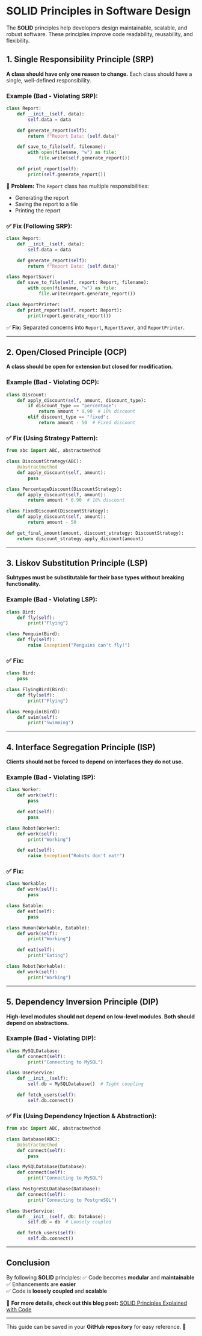 # SOLID Principles in Software Design

The **SOLID** principles help developers design maintainable, scalable, and robust software. These principles improve code readability, reusability, and flexibility.

## 1. Single Responsibility Principle (SRP)

**A class should have only one reason to change.** Each class should have a single, well-defined responsibility.

### Example (Bad - Violating SRP):

```python
class Report:
    def __init__(self, data):
        self.data = data

    def generate_report(self):
        return f"Report Data: {self.data}"

    def save_to_file(self, filename):
        with open(filename, "w") as file:
            file.write(self.generate_report())

    def print_report(self):
        print(self.generate_report())
```

🚨 **Problem:** The `Report` class has multiple responsibilities:

- Generating the report
- Saving the report to a file
- Printing the report

### ✅ Fix (Following SRP):

```python
class Report:
    def __init__(self, data):
        self.data = data

    def generate_report(self):
        return f"Report Data: {self.data}"

class ReportSaver:
    def save_to_file(self, report: Report, filename):
        with open(filename, "w") as file:
            file.write(report.generate_report())

class ReportPrinter:
    def print_report(self, report: Report):
        print(report.generate_report())
```

✅ **Fix:** Separated concerns into `Report`, `ReportSaver`, and `ReportPrinter`.

---

## 2. Open/Closed Principle (OCP)

**A class should be open for extension but closed for modification.**

### Example (Bad - Violating OCP):

```python
class Discount:
    def apply_discount(self, amount, discount_type):
        if discount_type == "percentage":
            return amount * 0.90  # 10% discount
        elif discount_type == "fixed":
            return amount - 50  # Fixed discount
```

### ✅ Fix (Using Strategy Pattern):

```python
from abc import ABC, abstractmethod

class DiscountStrategy(ABC):
    @abstractmethod
    def apply_discount(self, amount):
        pass

class PercentageDiscount(DiscountStrategy):
    def apply_discount(self, amount):
        return amount * 0.90  # 10% discount

class FixedDiscount(DiscountStrategy):
    def apply_discount(self, amount):
        return amount - 50

def get_final_amount(amount, discount_strategy: DiscountStrategy):
    return discount_strategy.apply_discount(amount)
```

---

## 3. Liskov Substitution Principle (LSP)

**Subtypes must be substitutable for their base types without breaking functionality.**

### Example (Bad - Violating LSP):

```python
class Bird:
    def fly(self):
        print("Flying")

class Penguin(Bird):
    def fly(self):
        raise Exception("Penguins can't fly!")
```

### ✅ Fix:

```python
class Bird:
    pass

class FlyingBird(Bird):
    def fly(self):
        print("Flying")

class Penguin(Bird):
    def swim(self):
        print("Swimming")
```

---

## 4. Interface Segregation Principle (ISP)

**Clients should not be forced to depend on interfaces they do not use.**

### Example (Bad - Violating ISP):

```python
class Worker:
    def work(self):
        pass

    def eat(self):
        pass

class Robot(Worker):
    def work(self):
        print("Working")

    def eat(self):
        raise Exception("Robots don't eat!")
```

### ✅ Fix:

```python
class Workable:
    def work(self):
        pass

class Eatable:
    def eat(self):
        pass

class Human(Workable, Eatable):
    def work(self):
        print("Working")

    def eat(self):
        print("Eating")

class Robot(Workable):
    def work(self):
        print("Working")
```

---

## 5. Dependency Inversion Principle (DIP)

**High-level modules should not depend on low-level modules. Both should depend on abstractions.**

### Example (Bad - Violating DIP):

```python
class MySQLDatabase:
    def connect(self):
        print("Connecting to MySQL")

class UserService:
    def __init__(self):
        self.db = MySQLDatabase()  # Tight coupling

    def fetch_users(self):
        self.db.connect()
```

### ✅ Fix (Using Dependency Injection & Abstraction):

```python
from abc import ABC, abstractmethod

class Database(ABC):
    @abstractmethod
    def connect(self):
        pass

class MySQLDatabase(Database):
    def connect(self):
        print("Connecting to MySQL")

class PostgreSQLDatabase(Database):
    def connect(self):
        print("Connecting to PostgreSQL")

class UserService:
    def __init__(self, db: Database):
        self.db = db  # Loosely coupled

    def fetch_users(self):
        self.db.connect()
```

---

## Conclusion

By following **SOLID** principles:
✅ Code becomes **modular** and **maintainable**  
✅ Enhancements are **easier**  
✅ Code is **loosely coupled** and **scalable**

📌 **For more details, check out this blog post:** [SOLID Principles Explained with Code](https://blog.algomaster.io/p/solid-principles-explained-with-code)

---

This guide can be saved in your **GitHub repository** for easy reference. 🚀
